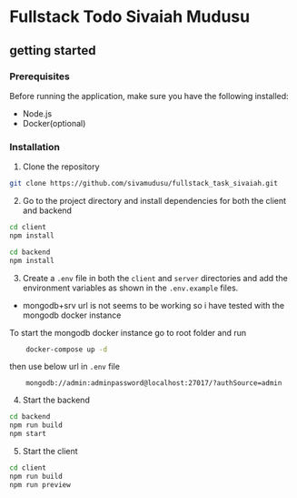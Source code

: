 # Fullstack Todo Sivaiah Mudusu

## getting started
### Prerequisites

Before running the application, make sure you have the following installed:

- Node.js
- Docker(optional)
### Installation

1. Clone the repository

```bash
git clone https://github.com/sivamudusu/fullstack_task_sivaiah.git
```
2. Go to the project directory and install dependencies for both the client and backend

```bash
cd client
npm install
```

```bash
cd backend
npm install
```

3. Create a `.env` file in both the `client` and `server` directories and add the environment variables as shown in the `.env.example` files.

- mongodb+srv url is not seems to be working so i have tested with the mongodb docker instance

To start the mongodb docker instance go to root folder and run
```bash
    docker-compose up -d
```

then use below url in  `.env` file
```url
    mongodb://admin:adminpassword@localhost:27017/?authSource=admin
```

4. Start the backend

```bash
cd backend
npm run build
npm start
```

5. Start the client

```bash
cd client
npm run build
npm run preview
```
